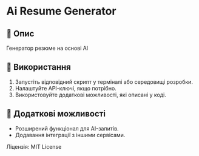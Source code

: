 # Ai Resume Generator

## 📌 Опис
Генератор резюме на основі AI

## 🚀 Використання
1. Запустіть відповідний скрипт у терміналі або середовищі розробки.
2. Налаштуйте API-ключі, якщо потрібно.
3. Використовуйте додаткові можливості, які описані у коді.

## 🔧 Додаткові можливості
- Розширений функціонал для AI-запитів.
- Додавання інтеграції з іншими сервісами.

Ліцензія: MIT License
